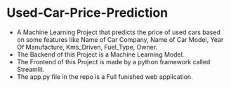 # Used-Car-Price-Prediction

- A Machine Learning Project that predicts the price of used cars based on some features like Name of Car Company, 
  Name of Car Model, Year Of Manufacture, Kms_Driven, Fuel_Type, Owner.
- The Backend of this Project is a Machine Learning Model.
- The Frontend of this Project is made by a python framework called Streamlit.
- The app.py file in the repo is a Full funished web application.
